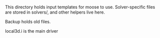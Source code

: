 This directory holds input templates for moose to use. Solver-specific files are stored in solvers/, and other helpers live here. 

Backup holds old files.

local3d.i is the main driver
